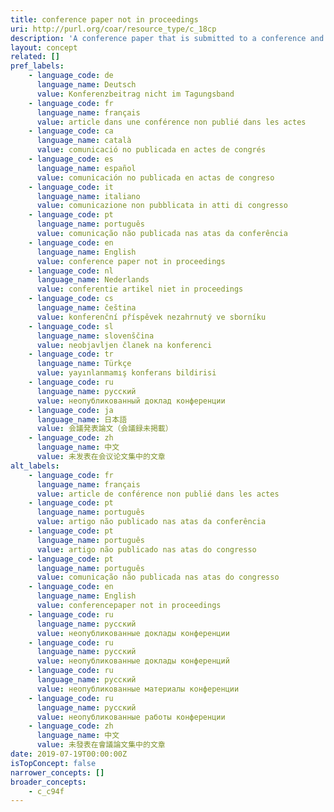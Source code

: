```yaml
---
title: conference paper not in proceedings
uri: http://purl.org/coar/resource_type/c_18cp
description: 'A conference paper that is submitted to a conference and presented to the audience. The conference paper is not published in proceedings. [Source: http://academia.stackexchange.com/questions/18349/difference-between-conference-paper-and-journal-paper ]'
layout: concept
related: []
pref_labels:
    - language_code: de
      language_name: Deutsch
      value: Konferenzbeitrag nicht im Tagungsband
    - language_code: fr
      language_name: français
      value: article dans une conférence non publié dans les actes
    - language_code: ca
      language_name: català
      value: comunicació no publicada en actes de congrés
    - language_code: es
      language_name: español
      value: comunicación no publicada en actas de congreso
    - language_code: it
      language_name: italiano
      value: comunicazione non pubblicata in atti di congresso
    - language_code: pt
      language_name: português
      value: comunicação não publicada nas atas da conferência
    - language_code: en
      language_name: English
      value: conference paper not in proceedings
    - language_code: nl
      language_name: Nederlands
      value: conferentie artikel niet in proceedings
    - language_code: cs
      language_name: čeština
      value: konferenční příspěvek nezahrnutý ve sborníku
    - language_code: sl
      language_name: slovenščina
      value: neobjavljen članek na konferenci
    - language_code: tr
      language_name: Türkçe
      value: yayınlanmamış konferans bildirisi
    - language_code: ru
      language_name: русский
      value: неопубликованный доклад конференции
    - language_code: ja
      language_name: 日本語
      value: 会議発表論文（会議録未掲載）
    - language_code: zh
      language_name: 中文
      value: 未发表在会议论文集中的文章
alt_labels:
    - language_code: fr
      language_name: français
      value: article de conférence non publié dans les actes
    - language_code: pt
      language_name: português
      value: artigo não publicado nas atas da conferência
    - language_code: pt
      language_name: português
      value: artigo não publicado nas atas do congresso
    - language_code: pt
      language_name: português
      value: comunicação não publicada nas atas do congresso
    - language_code: en
      language_name: English
      value: conferencepaper not in proceedings
    - language_code: ru
      language_name: русский
      value: неопубликованные доклады конференции
    - language_code: ru
      language_name: русский
      value: неопубликованные доклады конференций
    - language_code: ru
      language_name: русский
      value: неопубликованные материалы конференции
    - language_code: ru
      language_name: русский
      value: неопубликованные работы конференции
    - language_code: zh
      language_name: 中文
      value: 未發表在會議論文集中的文章
date: 2019-07-19T00:00:00Z
isTopConcept: false
narrower_concepts: []
broader_concepts:
    - c_c94f
---
```


